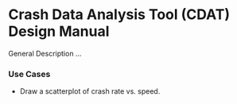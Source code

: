 # Crash Data Analysis Tool (CDAT) Design Manual

General Description ...

### Use Cases
- Draw a scatterplot of crash rate vs. speed.
